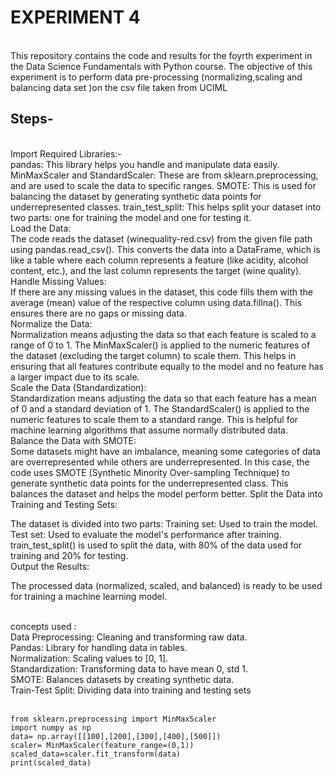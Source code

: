 # EXPERIMENT 4
<br> This repository contains the code and results for the foyrth experiment in the Data Science Fundamentals with Python course. The objective of this experiment is to perform data pre-processing (normalizing,scaling and balancing data set )on the csv file taken from UCIML 

## Steps-
<br>
Import Required Libraries:-
<br>
pandas: This library helps you handle and manipulate data easily.
MinMaxScaler and StandardScaler: These are from sklearn.preprocessing, and are used to scale the data to specific ranges.
SMOTE: This is used for balancing the dataset by generating synthetic data points for underrepresented classes.
train_test_split: This helps split your dataset into two parts: one for training the model and one for testing it.
<br>
Load the Data:
<br>
The code reads the dataset (winequality-red.csv) from the given file path using pandas.read_csv(). This converts the data into a DataFrame, which is like a table where each column represents a feature (like acidity, alcohol content, etc.), and the last column represents the target (wine quality).
<br>
Handle Missing Values:
<br>
If there are any missing values in the dataset, this code fills them with the average (mean) value of the respective column using data.fillna(). This ensures there are no gaps or missing data.
<br>
Normalize the Data:
<br>
Normalization means adjusting the data so that each feature is scaled to a range of 0 to 1.
The MinMaxScaler() is applied to the numeric features of the dataset (excluding the target column) to scale them. This helps in ensuring that all features contribute equally to the model and no feature has a larger impact due to its scale.
<br>
Scale the Data (Standardization):
<br>
Standardization means adjusting the data so that each feature has a mean of 0 and a standard deviation of 1.
The StandardScaler() is applied to the numeric features to scale them to a standard range. This is helpful for machine learning algorithms that assume normally distributed data.
<br>
Balance the Data with SMOTE:
<br>
Some datasets might have an imbalance, meaning some categories of data are overrepresented while others are underrepresented. In this case, the code uses SMOTE (Synthetic Minority Over-sampling Technique) to generate synthetic data points for the underrepresented class. This balances the dataset and helps the model perform better.
Split the Data into Training and Testing Sets:

The dataset is divided into two parts:
Training set: Used to train the model.
Test set: Used to evaluate the model's performance after training.
train_test_split() is used to split the data, with 80% of the data used for training and 20% for testing.
<br>
Output the Results:

The processed data (normalized, scaled, and balanced) is ready to be used for training a machine learning model.

<br>
concepts used :
<br>
Data Preprocessing: Cleaning and transforming raw data.
<br>
Pandas: Library for handling data in tables.
<br>
Normalization: Scaling values to [0, 1].
<br>
Standardization: Transforming data to have mean 0, std 1.
<br>
SMOTE: Balances datasets by creating synthetic data.
<br>
Train-Test Split: Dividing data into training and testing sets
<br>

<br>

```
from sklearn.preprocessing import MinMaxScaler
import numpy as np
data= np.array([[100],[200],[300],[400],[500]])
scaler= MinMaxScaler(feature_range=(0,1))
scaled_data=scaler.fit_transform(data)
print(scaled_data)
```
<br>
